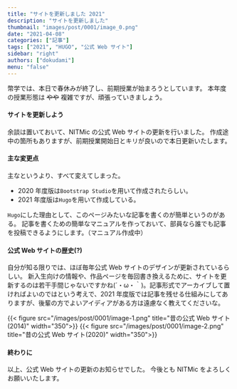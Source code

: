 ```yaml
---
title: "サイトを更新しました 2021"
description: "サイトを更新しました"
thumbnail: "images/post/0001/image_0.png"
date: "2021-04-08"
categories: ["記事"]
tags: ["2021", "HUGO", "公式 Web サイト"]
sidebar: "right"
authors: ["dokudami"]
menu: "false"
---
```


幣学では、本日で春休みが終了し、前期授業が始まろうとしています。
本年度の授業形態は ~~やや~~ 複雑ですが、頑張っていきましょう。

#### サイトを更新しよう

余談は置いておいて、NITMic の公式 Web サイトの更新を行いました。
作成途中の箇所もありますが、前期授業開始日とキリが良いので本日更新いたします。

#### 主な変更点

主なというより、すべて変えてしまった。

- 2020 年度版は`Bootstrap Studio`を用いて作成されたらしい。
- 2021 年度版は`Hugo`を用いて作成している。

`Hugo`にした理由として、このページみたいな記事を書くのが簡単というのがある。
記事を書くための簡単なマニュアルを作っておいて、部員なら誰でも記事を投稿できるようにします。（マニュアル作成中）

#### 公式 Web サイトの歴史(?)

自分が知る限りでは、ほぼ毎年公式 Web サイトのデザインが更新されているらしい。
新入生向けの情報や、作品ページを毎回書き換えるために、サイトを更新するのは若干手間じゃないですかね(´・ω・｀)。記事形式でアーカイブして置ければよいのではという考えで、2021 年度版では記事を残せる仕組みにしてありますが、後輩の方でよいアイディアがある方は遠慮なく教えてくださいな。

{{< figure src="/images/post/0001/image-1.png" title="昔の公式 Web サイト(2014)" width="350">}}
{{< figure src="/images/post/0001/image-2.png" title="昔の公式 Web サイト(2020)" width="350">}}

#### 終わりに

以上、公式 Web サイトの更新のお知らせでした。
今後とも NITMic をよろしくお願いいたします。
